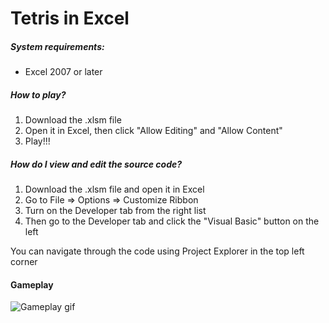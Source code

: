 # Tetris in Excel

##### System requirements:
* Excel 2007 or later

##### How to play?
1. Download the .xlsm file
2. Open it in Excel, then click "Allow Editing" and "Allow Content"
3. Play!!!

##### How do I view and edit the source code?
1. Download the .xlsm file and open it in Excel
2. Go to File => Options => Customize Ribbon
3. Turn on the Developer tab from the right list
4. Then go to the Developer tab and click the "Visual Basic" button on the left

You can navigate through the code using Project Explorer in the top left corner

#### Gameplay
![Gameplay gif](https://i.imgur.com/Lw8sgCq.gifg "It works!")
